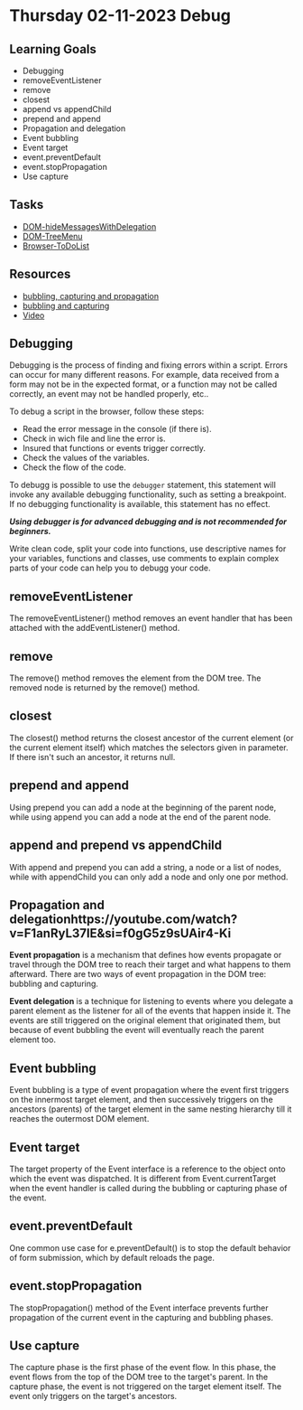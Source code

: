 # Thursday 02-11-2023 Debug

## Learning Goals

- Debugging
- removeEventListener
- remove
- closest
- append vs appendChild
- prepend and append
- Propagation and delegation
- Event bubbling
- Event target
- event.preventDefault
- event.stopPropagation
- Use capture

## Tasks

- [DOM-hideMessagesWithDelegation](https://classroom.github.com/a/5Ow2EHHb)
- [DOM-TreeMenu](https://classroom.github.com/a/PDBUiQY8)
- [Browser-ToDoList](https://classroom.github.com/a/nSt1rMxf)

## Resources

- [bubbling, capturing and propagation](https://www.loginradius.com/blog/engineering/javascript-events-bubbling-capturing-and-propagation/)
- [bubbling and capturing](https://javascript.info/bubbling-and-capturing)
- [Video](https://youtube.com/watch?v=F1anRyL37lE&si=f0gG5z9sUAir4-Ki)
  ​

## Debugging

Debugging is the process of finding and fixing errors within a script. Errors can occur for many different reasons. For example, data received from a form may not be in the expected format, or a function may not be called correctly, an event may not be handled properly, etc..

To debug a script in the browser, follow these steps:

- Read the error message in the console (if there is).
- Check in wich file and line the error is.
- Insured that functions or events trigger correctly.
- Check the values of the variables.
- Check the flow of the code.

To debugg is possible to use the `debugger` statement, this statement will invoke any available debugging functionality, such as setting a breakpoint. If no debugging functionality is available, this statement has no effect.

**_Using debugger is for advanced debugging and is not recommended for beginners._**

Write clean code, split your code into functions, use descriptive names for your variables, functions and classes, use comments to explain complex parts of your code can help you to debugg your code.

## removeEventListener

The removeEventListener() method removes an event handler that has been attached with the addEventListener() method.

## remove

The remove() method removes the element from the DOM tree. The removed node is returned by the remove() method.

## closest

The closest() method returns the closest ancestor of the current element (or the current element itself) which matches the selectors given in parameter. If there isn't such an ancestor, it returns null.

## prepend and append

Using prepend you can add a node at the beginning of the parent node, while using append you can add a node at the end of the parent node.

## append and prepend vs appendChild

With append and prepend you can add a string, a node or a list of nodes, while with appendChild you can only add a node and only one por method.

## Propagation and delegationhttps://youtube.com/watch?v=F1anRyL37lE&amp;si=f0gG5z9sUAir4-Ki

**Event propagation** is a mechanism that defines how events propagate or travel through the DOM tree to reach their target and what happens to them afterward. There are two ways of event propagation in the DOM tree: bubbling and capturing.

**Event delegation** is a technique for listening to events where you delegate a parent element as the listener for all of the events that happen inside it. The events are still triggered on the original element that originated them, but because of event bubbling the event will eventually reach the parent element too.

## Event bubbling

Event bubbling is a type of event propagation where the event first triggers on the innermost target element, and then successively triggers on the ancestors (parents) of the target element in the same nesting hierarchy till it reaches the outermost DOM element.

## Event target

The target property of the Event interface is a reference to the object onto which the event was dispatched. It is different from Event.currentTarget when the event handler is called during the bubbling or capturing phase of the event.

## event.preventDefault

One common use case for e.preventDefault() is to stop the default behavior of form submission, which by default reloads the page.

## event.stopPropagation

The stopPropagation() method of the Event interface prevents further propagation of the current event in the capturing and bubbling phases.

## Use capture

The capture phase is the first phase of the event flow. In this phase, the event flows from the top of the DOM tree to the target's parent. In the capture phase, the event is not triggered on the target element itself. The event only triggers on the target's ancestors.
